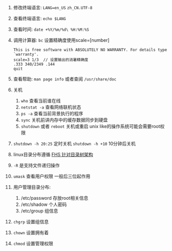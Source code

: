 1. 修改终端语言: `LANG=en_US`  `zh_CN.UTF-8`
2. 查看终端语言: `echo $LANG`
3. 查看时间: `date +%Y/%m/%d\ %H:%M:%S`
4. 调用计算器: `bc`  设置精确度使用scale=[number]
    ```
    This is free software with ABSOLUTELY NO WARRANTY. For details type `warranty'.
    scale=3 1/3  // 设置输出的消暑精确度
    .333 340/2349 .144
    quit
   ```
5.  查看帮助: `man page info` 或者查阅 `/usr/share/doc`
6. 关机
    1. `who` 查看当前谁在线
    2. `netstat -a` 查看网络联机状态
    3. `ps -a` 查看当前背景执行的程序
    5. `sync` 关机前讲内存中的缓存数据同步到硬盘
    4. `shutdown` 或者 `reboot` 关机或重启 unix like的操作系统可能会需要root权限
7. `shutdown -h 20:25` 定时关机 `shutdown -h +10` 10分钟后关机
8. linux目录分布遵循 [FHS 针对目录树架构](./attache/fhs-2.3.pdf)

9. `-R` 是支持文件递归操作

10. `umask` 查看用户权限 一般后三位起作用 
11. 用户管理目录分布:
    1. /etc/password 存放root相关信息
    2. /etc/shadow 个人密码
    3. /etc/group 组信息
    
12. `chgrp` 设置组信息
13. `chown` 设置拥有着
14. `chmod` 设置管理权限


 
    
  

